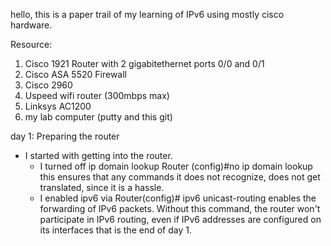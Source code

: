 hello, this is a paper trail of my learning of IPv6 using mostly cisco hardware.

Resource:
1. Cisco 1921 Router with 2 gigabitethernet ports 0/0 and 0/1
2. Cisco ASA 5520 Firewall
3. Cisco 2960
4. Uspeed wifi router (300mbps max)
5. Linksys AC1200
6. my lab computer (putty and this git)


day 1: Preparing the router
- I started with getting into the router.
    - I turned off ip domain lookup
          Router (config)#no ip domain lookup
      this ensures that any commands it does not recognize, does not get translated, since it is a hassle.
    - I enabled ipv6 via
          Router(config)# ipv6 unicast-routing
      enables the forwarding of IPv6 packets. Without this command, the router won't participate in IPv6 routing, even if IPv6 addresses are configured on its interfaces
that is the end of day 1.

